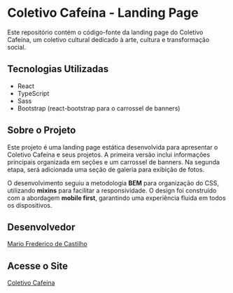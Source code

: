 # Coletivo Cafeína - Landing Page

Este repositório contém o código-fonte da landing page do Coletivo Cafeína, um coletivo cultural dedicado à arte, cultura e transformação social.

## Tecnologias Utilizadas
- React
- TypeScript
- Sass
- Bootstrap (react-bootstrap para o carrossel de banners)

## Sobre o Projeto
Este projeto é uma landing page estática desenvolvida para apresentar o Coletivo Cafeína e seus projetos. A primeira versão inclui informações principais organizada em seções e um carrossel de banners. Na segunda etapa, será adicionada uma seção de galeria para exibição de fotos.

O desenvolvimento seguiu a metodologia **BEM** para organização do CSS, utilizando **mixins** para facilitar a responsividade. O design foi construído com a abordagem **mobile first**, garantindo uma experiência fluida em todos os dispositivos.

## Desenvolvedor
[Mario Frederico de Castilho](https://github.com/mfcastilho/)


## Acesse o Site
[Coletivo Cafeína](https://coletivocafeina.com.br/)
